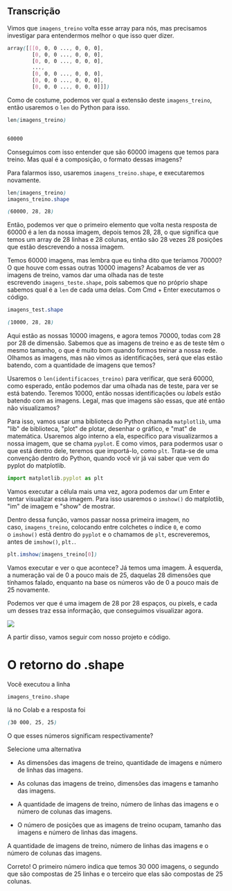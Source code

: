 ## Transcrição

Vimos que `imagens_treino` volta esse array para nós, mas precisamos investigar para entendermos melhor o que isso quer dizer.

```css
array([[[0, 0, 0 ..., 0, 0, 0],
        [0, 0, 0 ..., 0, 0, 0],
        [0, 0, 0 ..., 0, 0, 0],
        ...,
        [0, 0, 0 ..., 0, 0, 0],
        [0, 0, 0 ..., 0, 0, 0],
        [0, 0, 0 ..., 0, 0, 0]]])
```

Como de costume, podemos ver qual a extensão deste `imagens_treino`, então usaremos o `len` do Python para isso.

```scss
len(imagens_treino)


60000
```

Conseguimos com isso entender que são 60000 imagens que temos para treino. Mas qual é a composição, o formato dessas imagens?

Para falarmos isso, usaremos `imagens_treino.shape`, e executaremos novamente.

```scss
len(imagens_treino)
imagens_treino.shape

(60000, 28, 28)
```

Então, podemos ver que o primeiro elemento que volta nesta resposta de 60000 é a len da nossa imagem, depois temos 28, 28, o que significa que temos um array de 28 linhas e 28 colunas, então são 28 vezes 28 posições que estão descrevendo a nossa imagem.

Temos 60000 imagens, mas lembra que eu tinha dito que teríamos 70000? O que houve com essas outras 10000 imagens? Acabamos de ver as imagens de treino, vamos dar uma olhada nas de teste escrevendo `imagens_teste.shape`, pois sabemos que no próprio shape sabemos qual é a `len` de cada uma delas. Com Cmd + Enter executamos o código.

```scss
imagens_test.shape

(10000, 28, 28)
```

Aqui estão as nossas 10000 imagens, e agora temos 70000, todas com 28 por 28 de dimensão. Sabemos que as imagens de treino e as de teste têm o mesmo tamanho, o que é muito bom quando formos treinar a nossa rede. Olhamos as imagens, mas não vimos as identificações, será que elas estão batendo, com a quantidade de imagens que temos?

Usaremos o `len(identificacoes_treino)` para verificar, que será 60000, como esperado, então podemos dar uma olhada nas de teste, para ver se está batendo. Teremos 10000, então nossas identificações ou _labels_ estão batendo com as imagens. Legal, mas que imagens são essas, que até então não visualizamos?

Para isso, vamos usar uma biblioteca do Python chamada `matplotlib`, uma "lib" de biblioteca, "plot" de plotar, desenhar o gráfico, e "mat" de matemática. Usaremos algo interno a ela, específico para visualizarmos a nossa imagem, que se chama `pyplot`. E como vimos, para podermos usar o que está dentro dele, teremos que importá-lo, como `plt`. Trata-se de uma convenção dentro do Python, quando você vir já vai saber que vem do pyplot do matplotlib.

```javascript
import matplotlib.pyplot as plt
```

Vamos executar a célula mais uma vez, agora podemos dar um Enter e tentar visualizar essa imagem. Para isso usaremos o `imshow()` do matplotlib, "im" de imagem e "show" de mostrar.

Dentro dessa função, vamos passar nossa primeira imagem, no caso, `imagens_treino`, colocando entre colchetes o índice `0`, e como o `imshow()` está dentro do `pyplot` e o chamamos de `plt`, escreveremos, antes de `imshow()`, `plt.`.

```css
plt.imshow(imagens_treino[0])
```

Vamos executar e ver o que acontece? Já temos uma imagem. À esquerda, a numeração vai de 0 a pouco mais de 25, daquelas 28 dimensões que tínhamos falado, enquanto na base os números vão de 0 a pouco mais de 25 novamente.

Podemos ver que é uma imagem de 28 por 28 espaços, ou pixels, e cada um desses traz essa informação, que conseguimos visualizar agora.

![](https://caelum-online-public.s3.amazonaws.com/982-tensorflow/transcri%C3%A7%C3%A3o+acess%C3%ADvel/01.07_001_imagem1.png)

A partir disso, vamos seguir com nosso projeto e código.

# O retorno do .shape


Você executou a linha

```undefined
imagens_treino.shape
```

lá no Colab e a resposta foi

```scss
(30 000, 25, 25)
```

O que esses números significam respectivamente?

Selecione uma alternativa

-   As dimensões das imagens de treino, quantidade de imagens e número de linhas das imagens.
    
-   As colunas das imagens de treino, dimensões das imagens e tamanho das imagens.
    
-   A quantidade de imagens de treino, número de linhas das imagens e o número de colunas das imagens.
    
-   O número de posições que as imagens de treino ocupam, tamanho das imagens e número de linhas das imagens.

A quantidade de imagens de treino, número de linhas das imagens e o número de colunas das imagens.

Correto! O primeiro número indica que temos 30 000 imagens, o segundo que são compostas de 25 linhas e o terceiro que elas são compostas de 25 colunas.